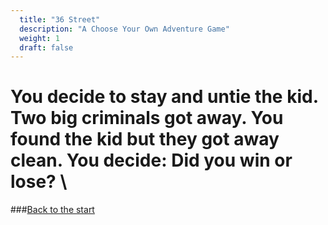```yaml
---
  title: "36 Street"
  description: "A Choose Your Own Adventure Game"
  weight: 1
  draft: false
---
```

# You decide to stay and untie the kid. Two big criminals got away. You found the kid but they got away clean. You decide: Did you win or lose? \

###[Back to the start](/1)
